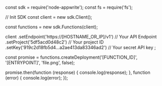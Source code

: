 const sdk = require('node-appwrite');
const fs = require('fs');

// Init SDK
const client = new sdk.Client();

const functions = new sdk.Functions(client);

client
    .setEndpoint('https://[HOSTNAME_OR_IP]/v1') // Your API Endpoint
    .setProject('5df5acd0d48c2') // Your project ID
    .setKey('919c2d18fb5d4...a2ae413da83346ad2') // Your secret API key
;

const promise = functions.createDeployment('[FUNCTION_ID]', '[ENTRYPOINT]', 'file.png', false);

promise.then(function (response) {
    console.log(response);
}, function (error) {
    console.log(error);
});